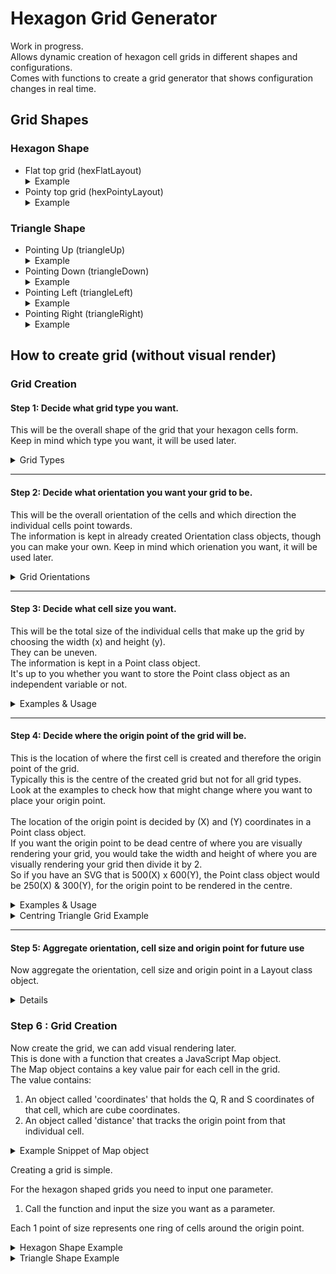 # Hexagon Grid Generator
Work in progress. <br>
Allows dynamic creation of hexagon cell grids in different shapes and configurations. <br>
Comes with functions to create a grid generator that shows configuration changes in real time. <br>

## Grid Shapes
### Hexagon Shape
- Flat top grid (hexFlatLayout)
    <details>
    <summary>Example</summary>
    <img width="200" src="images/flat_example.png" alt="Flat top grid example."> <br>
  </details>
- Pointy top grid (hexPointyLayout)
    <details>
    <summary>Example</summary>
    <img width="200" src="images/pointy_example.png" alt="Pointy top grid example."> <br>
  </details>
### Triangle Shape
- Pointing Up (triangleUp)
  <details>
  <summary>Example</summary>
    <img width="200" src="images/triangle_down_example.png" alt="Evenly sized cells grid example."> <br>
  </details>
- Pointing Down (triangleDown)
    <details>
    <summary>Example</summary>
    <img width="200" src="images/triangle_up_example.png" alt="Evenly sized cells grid example."> <br>
  </details>
- Pointing Left (triangleLeft)
    <details>
    <summary>Example</summary>
    <img width="200" src="images/triangle_left_example.png" alt="Evenly sized cells grid example."> <br>
  </details>
- Pointing Right (triangleRight)
    <details>
    <summary>Example</summary>
    <img width="200" src="images/triangle_right_example.png" alt="Evenly sized cells grid example."> <br>
  </details>


## How to create grid (without visual render)

### Grid Creation
#### Step 1: Decide what grid type you want.
This will be the overall shape of the grid that your hexagon cells form. <br>
Keep in mind which type you want, it will be used later. <br>
<details>
<summary>Grid Types</summary>
<ul>
<li>Hexagon Shaped Grid
    <details>
    <summary>Example</summary>
    <img width="200" src="images/flat_example.png" alt="Flat top grid example."> <br>
  </details>
<li>Triangle Shaped Grid
    <details>
    <summary>Example</summary>
    <img width="200" src="images/triangle_up_example.png" alt="Flat top grid example."> <br>
  </details>
</ul>
</details>

_______


#### Step 2: Decide what orientation you want your grid to be.
This will be the overall orientation of the cells and which direction the individual cells point towards. <br>
The information is kept in already created Orientation class objects, though you can make your own.
Keep in mind which orienation you want, it will be used later. <br>
<details>
<summary>Grid Orientations</summary>

```javascript
class Orientation {
    constructor(f0, f1, f2, f3, b0, b1, b2, b3, startAngle) {
      this.f0 = f0;
      this.f1 = f1;
      this.f2 = f2;
      this.f3 = f3;
      this.b0 = b0;
      this.b1 = b1;
      this.b2 = b2;
      this.b3 = b3;
      this.startAngle = startAngle;
    }
}
```

<h4>Hexagon Shape </h4>
<ul>
<li>Flat top grid (hexFlatLayout)
    <details>
    <summary>Example</summary>
    <img width="200" src="images/flat_example.png" alt="Flat top grid example."> <br>
  </details>
<li>Pointy top grid (hexPointyLayout)
    <details>
    <summary>Example</summary>
    <img width="200" src="images/pointy_example.png" alt="Pointy top grid example."> <br>
  </details>
</ul>
<h4>Triangle Shape</h4>
<ul>
<li>Pointing Up (triangleUp)
  <details>
  <summary>Example</summary>
    <img width="200" src="images/triangle_down_example.png" alt="Evenly sized cells grid example."> <br>
  </details>
<li>Pointing Down (triangleDown)
    <details>
    <summary>Example</summary>
    <img width="200" src="images/triangle_up_example.png" alt="Evenly sized cells grid example."> <br>
  </details>
<li>Pointing Left (triangleLeft)
    <details>
    <summary>Example</summary>
    <img width="200" src="images/triangle_left_example.png" alt="Evenly sized cells grid example."> <br>
  </details>
<li>Pointing Right (triangleRight)
    <details>
    <summary>Example</summary>
    <img width="200" src="images/triangle_right_example.png" alt="Evenly sized cells grid example."> <br>
  </details>
</ul>
</details>

_______ 

#### Step 3: Decide what cell size you want.
This will be the total size of the individual cells that make up the grid by choosing the width (x) and height (y). <br>
They can be uneven. <br>
The information is kept in a Point class object. <br>
It's up to you whether you want to store the Point class object as an independent variable or not. <br>

<details>
<summary>Examples & Usage</summary>

```javascript
class Point {
    constructor(x, y) {
      this.x = x;
      this.y = y;
    }
}
```
X = The width of the cell. <br>
Y = The height of the cell. <br>
  
_______ 
   
Here is an example of creating a cell that is evenly shaped as a variable. <br>

```javascript
const exampleCell = new Point(10, 10)
```

<img width="200" src="images/flat_example.png" alt="Evenly sized cells grid example.">

_______ 
   
Here is an example of creating a cell that is unevenly shaped as a variable. <br>

```javascript
exampleCell = new Point(20, 10)
```

<img width="200" src="images/uneven_cell_example.png" alt="Unevenly sized cell grid example.">

</details>

_______ 

#### Step 4: Decide where the origin point of the grid will be. <br>
This is the location of where the first cell is created and therefore the origin point of the grid. <br>
Typically this is the centre of the created grid but not for all grid types. <br>
Look at the examples to check how that might change where you want to place your origin point. <br>
<br>
The location of the origin point is decided by (X) and (Y) coordinates in a Point class object. <br>
If you want the origin point to be dead centre of where you are visually rendering your grid, you would take the width and height of where you are visually rendering your grid then divide it by 2. <br>
So if you have an SVG that is 500(X) x 600(Y), the Point class object would be 250(X) & 300(Y), for the origin point to be rendered in the centre. <br>

<details>
<summary>Examples & Usage</summary>

```javascript
class Point {
    constructor(x, y) {
      this.x = x;
      this.y = y;
    }
}
```
X = The X (horizontal) coordinates of the origin point. <br>
Y = The Y (vertical) coordinates of the origin point. <br>

_______ 

Here is an example of a hex shaped grid with its origin point centred. <br>

```javascript
const exampleOriginPoint = new Point(250, 250)
```

Hexagon Shaped Grid (SVG (500 x 500) / Origin Point (250 x 250))<br>
<img width="200" src="images/flat_origin_example.png" alt="Hexagon shaped grid with red origin point as an example.">

_______ 

Here is an example of a triangle shaped grid with its origin point centred. <br>

```javascript
const exampleOriginPoint = new Point(250, 250)
```

Triangle Shaped Grid (SVG (500 x 500) / Origin Point (250 x 250))<br>
<img width="200" src="images/triangle_down_origin_example.png" alt="Triangle shaped grid with red origin point as an example.">

_______ 

Here is an example of a hexagon shaped grid with its origin point to the left. <br>

```javascript
const exampleOriginPoint = new Point(250, 100)
```

Hexagon Shaped Grid (SVG (500 x 500) / Origin Point (250 x 100))<br>
<img width="200" src="images/flat_origin_left_example.png" alt="Hexagon shaped grid with red origin point to the left as an example.">

</details>

<details>
<summary>Centring Triangle Grid Example</summary>
SVG (500 x 500) / Origin Point (250 x 250) <br>
<img width="200" src="images/triangle_down_origin_uncentred_example.png" alt="Uncentred triangle shaped grid with red origin point as an example.">

_______ 


SVG (500 x 500) / Origin Point (250 x 180) <br>
<img width="200" src="images/triangle_down_origin_example.png" alt="Centred triangle shaped grid with red origin point as an example.">

</details>

_______ 

#### Step 5: Aggregate orientation, cell size and origin point for future use <br>
Now aggregate the orientation, cell size and origin point in a Layout class object.



<details>

```javascript
class Layout {
    constructor(orientation, size, origin) {
        this.orientation = orientation;
        this.size = size;
        this.origin = origin;
    }
}
```

Take the orientation you have chosen for the grid you have picked and put it as the first argument. <br>
In this example, the Hexagon shaped grid has been chosen in the Flat Top orientation. <br>

```javascript
const exampleLayout = new Layout(hexFlatLayout, size, origin)
```

Now take the Point class object variable which represents the cell size that you created in Step 3, or create one in the exampleLayout variable.<br>

IF we use the example variable created in Step 3, which looks like this: <br>

```javascript
const exampleCell = new Point(10, 10)
```

Then it would look like this: <br>

```javascript
const exampleLayout = new Layout(hexFlatLayout, exampleCell, origin)
```

IF you want to not use an independent variable and just create one in the class, it looks like this: <br>

```javascript
const exampleLayout = new Layout(hexFlatLayout, new Point(10, 10), origin)
```

Continuing on with the assumption that exampleCell was used. <br>

Now take the Point class object variable which represents the origin point that you created in Step 4, or create one in the exampleLayout variable. <br>

```javascript
const exampleOriginPoint = new Point(250, 250)
```

IF we use the example variable created in Step 4, which looks like this: <br> 

```javascript
const exampleLayout = new Layout(hexFlatLayout, exampleCell, exampleOriginPoint)
```

Congratulations, you now have your layout. <br>
</details>



### Step 6 : Grid Creation
Now create the grid, we can add visual rendering later. <br>
This is done with a function that creates a JavaScript Map object. <br>
The Map object contains a key value pair for each cell in the grid. <br>
The value contains:
<ol>
<li>An object called 'coordinates' that holds the Q, R and S coordinates of that cell, which are cube coordinates. <br>
<li>An object called 'distance' that tracks the origin point from that individual cell. <br>
</ol>

<details>
<summary>Example Snippet of Map object</summary>
<img width="200" src="images/grid_key_value_example.png" alt="Example snippet of Map object with key value pairs.">
</details>

Creating a grid is simple. <br>

For the hexagon shaped grids you need to input one parameter.
<ol>
<li>Call the function and input the size you want as a parameter. <br>
</ol>

Each 1 point of size represents one ring of cells around the origin point. <br>

<details>
<summary>Hexagon Shape Example</summary>
In this example the grid would have 2 rings around the origin point. <br>

```javascript
const exampleHexGrid = generateHexagonGrid(2)
```

Heres how that would look with if you visually render the grid as a 10, 10 cell size grid. <br>

<img width="200" src="images/two_size_example.png" alt="Example of size 2 hexagon grid.">

<details>
<summary>Generate Hexagon Grid function</summary>

```javascript
function generateHexagonGrid(gridSize) {
    const grid = new Map();

    for (let q = -gridSize; q <= gridSize; q++) {
        const rStart = Math.max(-gridSize, -q - gridSize);
        const rEnd = Math.min(gridSize, -q + gridSize);

        for (let r = rStart; r <= rEnd; r++) {
            const hex = new HexCubeC(q, r, -q - r);
            const key = `${hex.q},${hex.r},${hex.s}`;

            const distance = hexLength(hex);

            const hexInfo = {
                coordinates: { q: hex.q, r: hex.r, s: hex.s },
                distance
            };
            grid.set(key, hexInfo);
        }
    }
    return grid;
}
```

</details>


</details>

<details>
<summary>Triangle Shape Example</summary>

For the triangle shaped grids you need to input two parameters.
<ol>
<li>Call the function and input the size you want as the first parameter. <br>
<li>Then put the orientation for the second parameter. <br>
</ol>

Each 1 point of size represents one ring of cells around the origin point. <br>
You can put pull the orientation from the Layout class object you made or put it in manually yourself. <br>

Only accepts the four pre-made Orientation class objects. 
<ul>
<li>triangleUp
<li>triangleDown
<li>triangleLeft
<li>triangleRight
</ul>

<details>
<summary>Triangle Shape Example</summary>

In this example the grid would have 2 rings around the origin point and point left. <br>
This is putting the Orientation object class directly.

```javascript
const exampleTriGrid = generateTriangleGrid(2, triangleLeft)
```

Heres how it would look if you pull it from the Layout class object from Step 5.

```javascript
const exampleTriGrid = generateTriangleGrid(2, exampleLayout.orientation)
```

Heres how that would look with if you visually render the left pointing grid as a 10, 10 cell size grid. <br>

<img width="200" src="images/two_size_tri_left_example.png" alt="Example of left pointing size 2 triangle grid.">

Another example for a grid with 3 rings around the origin point and pointing downwards. <br>

```javascript
const exampleTriGrid = generateTriangleGrid(3, triangleDown)
```

Heres how that would look with if you visually render the downward pointing grid as a 10, 10 cell size grid. <br>

<img width="200" src="images/two_size_tri_left_example.png" alt="Example of left pointing size 2 triangle grid.">

<details>
<summary>Generate Triangle Grid function</summary>

```javascript
function generateTriangleGrid(gridSize, orientation){
    const grid = new Map();
    if (orientation === triangleUp || orientation === triangleDown){
        for (let q = -gridSize; q <= gridSize; q++) {
            for (let r = 0; r <= gridSize - q; r++) {
                const hex = new HexCubeC(q, r, -q - r);
                const key = `${hex.q},${hex.r},${hex.s}`;
    
                const distance = hexLength(hex);
    
                const hexInfo = {
                    coordinates: { q: hex.q, r: hex.r, s: hex.s },
                    distance
                };
                grid.set(key, hexInfo);
            }
        }
    }
    else if (orientation === triangleLeft || orientation === triangleRight){
        for (let r = -gridSize; r <= gridSize; r++) {
            for (let q = 0; q <= gridSize - r; q++) {
                const hex = new HexCubeC(q, r, -q - r);
                const key = `${hex.q},${hex.r},${hex.s}`;
    
                const distance = hexLength(hex);
    
                const hexInfo = {
                    coordinates: { q: hex.q, r: hex.r, s: hex.s },
                    distance
                };
                grid.set(key, hexInfo);
            }
        }
    }
    return grid;
}
```

</details>

</details>


## Quick how to use (with SVG)
With this function, a hexagon grid will be created at in an SVG element. <br>

gridType = Shape of hexagon grid generated. Currently supports triangle shaped grid and hexagon shaped grid. <br>

gridSize = Size of the grid in number of cells. <br>

svgOrigin = The SVG element which is the location of where the grid will be created. <br>

layout = Layout, a class object which contains the data of the orientation of the grid, the size of the individual hexagons and the
location of the origin of the grid. For hexagon shaped grids the origin is the centre of the grid, for triangle grids it is the middle 
of the flat end, opposite the triangles middle point. <br>

(Optional) svgConfig = SvgConfigs, a class object which contains the data for configuring default SVG attributes. Can change fill colour,
stroke colour, stroke width and stroke dash. <br>

(Optional) classConfig = ClassConfigs, a class object which contains the data for configuring the default SVG class name, and can add an id
to each hexagon cell and/or an additional class.<br>

`generateHexGridWithSVG(gridType, gridSize, svgOrigin, layout, svgConfig, classConfig)` <br>

There is an example in the code, which looks like this <br>
`generateHexGridWithSVG(generateHexagonGrid, 6, svg, new Layout(pointyLayout, new Point(10, 10), new Point(250, 250)))` <br>
This will create a hexagon shaped grid with hexagon cells. <br>

The grid size is 6. This results in 6 rows of hexagon cells around its origin point. <br>

The orientation of the layout is pointyLayout. This results in the hexagon cells pointing upwards. <br>

The size of the layout is 10(x), 10(y). This results in regular shaped hexagon. <br>

The origin of the layout is 250, 250. This results in the origin of the grid being placed right in the middle of the 500, 500 SVG element in this example. <br>